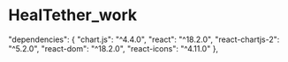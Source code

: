 # HealTether_work

"dependencies": {
    "chart.js": "^4.4.0",
    "react": "^18.2.0",
    "react-chartjs-2": "^5.2.0",
    "react-dom": "^18.2.0",
    "react-icons": "^4.11.0"
  },
